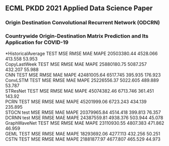 ## ECML PKDD 2021 Applied Data Science Paper
### Origin Destination Convolutional Recurrent Network (ODCRN)
### Countrywide Origin-Destination Matrix Prediction and Its Application for COVID-19

*HistoricalAverage	 TEST	 MSE	 RMSE	 MAE	 MAPE	20503380.44	4528.066	413.558	53.953 <br>
CopyLastWeek	 TEST	 MSE	 RMSE	 MAE	 MAPE	25880180.75	5087.257	432.207	55.988 <br>
CNN	 TEST	 MSE	 RMSE	 MAE	 MAPE	42481005.64	6517.745	395.935	176.923 <br> 
ConvLSTM	 TEST	 MSE	 RMSE	 MAE	 MAPE	25226556.37	5022.605	489.889	53.787 <br>
STResNet	 TEST	 MSE	 RMSE	 MAE	 MAPE	45074382.46	6713.746	361.451	143.92 <br>
PCRN	 TEST	 MSE	 RMSE	 MAE	 MAPE	45201999.06	6723.243	434.139	235.895 <br>
STGCN	 test	 MSE	 RMSE	 MAE	 MAPE	20379965.84	4514.418	399.813	76.357 <br>
DCRNN	 test	 MSE	 RMSE	 MAE	 MAPE	24387559.81	4938.376	503.944	45.078 <br>
GraphWaveNet	 TEST	 MSE	 RMSE	 MAE	 MAPE	23110930.55	4807.383	471.862	46.959 <br>
GEML	 TEST	 MSE	 RMSE	 MAE	 MAPE	18293692.06	4277.113	432.256	50.251 <br>
CSTN	 TEST	 MSE	 RMSE	 MAE	 MAPE	21881877.97	4677.807	465.529	44.973 <br>
